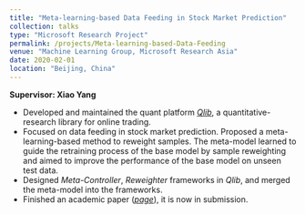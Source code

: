 ```yaml
---
title: "Meta-learning-based Data Feeding in Stock Market Prediction"
collection: talks
type: "Microsoft Research Project"
permalink: /projects/Meta-learning-based-Data-Feeding
venue: "Machine Learning Group, Microsoft Research Asia"
date: 2020-02-01
location: "Beijing, China"
---
```


**Supervisor: Xiao Yang**

* Developed and maintained the quant platform [*Qlib*](https://github.com/microsoft/qlib), a quantitative-research library for online trading.
* Focused on data feeding in stock market prediction. Proposed a meta-learning-based method to reweight samples. The meta-model learned to guide the retraining process of the base model by sample reweighting and aimed to improve the performance of the base model on unseen test data.
* Designed *Meta-Controller*, *Reweighter* frameworks in *Qlib*, and merged the meta-model into the frameworks.
* Finished an academic paper ([*page*](https://wendili-cs.github.io/publication/2022AAAI-DDG-DA)), it is now in submission.
